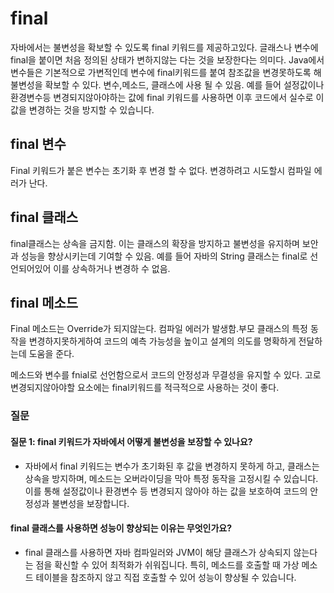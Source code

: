 # final

자바에서는 불변성을 확보할 수 있도록 final 키워드를 제공하고있다.
글래스나 변수에 final을 붙이면 처음 정의된 상태가 변하지않는 다는 것을 보장한다는 의미다.
Java에서 변수들은 기본적으로 가변적인데 변수에 final키워드를 붙여 참조값을 변경못하도록 해 불변성을 확보할 수 있다.
변수,메소드, 클래스에 사용 될 수 있음.
예를 들어 설정값이나 환경변수등 변경되지않아야하는 값에 final 키워드를 사용하면 이후 코드에서 실수로 이값을 변경하는 것을 방지할 수 있습니다. 


## final 변수

Final 키워드가 붙은 변수는 초기화 후 변경 할 수 없다. 변경하려고 시도할시 컴파일 에러가 난다. 
## final 클래스

final클래스는 상속을 금지함. 이는 클래스의 확장을 방지하고 불변성을 유지하며 보안과 성능을 향상시키는데 기여할 수 있음. 예를 들어 자바의 String 클래스는 final로 선언되어있어 이를 상속하거나 변경하 수 없음.


## final 메소드

Final 메소드는 Override가 되지않는다. 컴파일 에러가 발생함.부모 클래스의 특정 동작을 변경하지못하게하여 코드의 예측 가능성을 높이고 설계의 의도를 명확하게 전달하는데 도움을 준다.


메소드와 변수를 fnial로 선언함으로서 코드의 안정성과 무결성을 유지할 수 있다. 고로 변경되지않아야할 요소에는 final키워드를 적극적으로 사용하는 것이 좋다. 

### 질문

#### 질문 1: final 키워드가 자바에서 어떻게 불변성을 보장할 수 있나요?
-  자바에서 final 키워드는 변수가 초기화된 후 값을 변경하지 못하게 하고, 클래스는 상속을 방지하며, 메소드는 오버라이딩을 막아 특정 동작을 고정시킬 수 있습니다. 이를 통해 설정값이나 환경변수 등 변경되지 않아야 하는 값을 보호하여 코드의 안정성과 불변성을 보장합니다.

#### final 클래스를 사용하면 성능이 향상되는 이유는 무엇인가요?
- final 클래스를 사용하면 자바 컴파일러와 JVM이 해당 클래스가 상속되지 않는다는 점을 확신할 수 있어 최적화가 쉬워집니다. 특히, 메소드를 호출할 때 가상 메소드 테이블을 참조하지 않고 직접 호출할 수 있어 성능이 향상될 수 있습니다.
